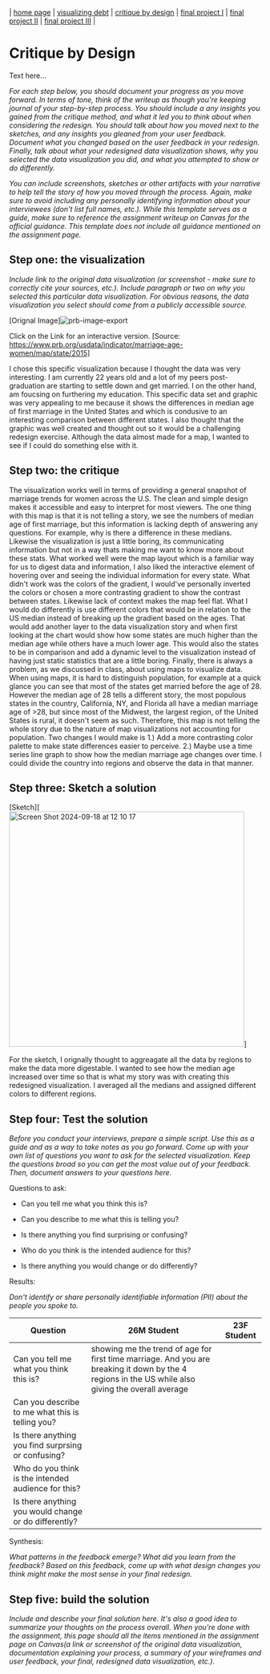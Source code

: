 | [home page](https://cmustudent.github.io/tswd-portfolio-templates/) | [visualizing debt](visualizing-government-debt) | [critique by design](critique-by-design) | [final project I](final-project-part-one) | [final project II](final-project-part-two) | [final project III](final-project-part-three) |

# Critique by Design
Text here...

_For each step below, you should document your progress as you move forward.  In terms of tone, think of the writeup as though you're keeping journal of your step-by-step process.   You should include a any insights you gained from the critique method, and what it led you to think about when considering the redesign.  You should talk about how you moved next to the sketches, and any insights you gleaned from your user feedback.  Document what you changed based on the user feedback in your redesign.  Finally, talk about what your redesigned data visualization shows, why you selected the data visualization you did, and what you attempted to show or do differently._

_You can include screenshots, sketches or other artifacts with your narrative to help tell the story of how you moved through the process.  Again, make sure to avoid including any personally identifying information about your interviewees (don't list full names, etc.).  While this template serves as a guide, make sure to reference the assignment writeup on Canvas for the official guidance.  This template does not include all guidance mentioned on the assignment page._

## Step one: the visualization

_Include link to the original data visualization (or screenshot - make sure to correctly cite your sources, etc.).  Include paragraph or two on why you selected this particular data visualization.  For obvious reasons, the data visualization you select should come from a publicly accessible source._

[Orignal Image]![prb-image-export](https://github.com/user-attachments/assets/50b8dfeb-ccf1-4f3a-a020-c8c7f357f1a2)

Click on the Link for an interactive version.
[Source: https://www.prb.org/usdata/indicator/marriage-age-women/map/state/2015]

I chose this specific visualization because I thought the data was very interesting. I am currently 22 years old and a lot of my peers post-graduation are starting to settle down and get married. I on the other hand, am foucsing on furthering my education. This specific data set and graphic was very appealing to me because it shows the differences in median age of first marriage in the United States and which is condusive to an interesting comparison between different states. I also thought that the graphic was well created and thought out so it would be a challenging redesign exercise. Although the data almost made for a map, I wanted to see if I could do something else with it. 

## Step two: the critique

The visualization works well in terms of providing a general snapshot of marriage trends for women across the U.S. The clean and simple design makes it accessible and easy to interpret for most viewers. The one thing with this map is that it is not telling a story, we see the numbers of median age of first marriage, but this information is lacking depth of answering any questions. For example, why is there a difference in these medians. Likewise the visualization is just a little boring, its communicating information but not in a way thats making me want to know more about these stats.  What worked well were the map layout which is a familiar way for us to digest data and information, I also liked the interactive element of hovering over and seeing the individual information for every state. What didn't work was the colors of the gradient, I would've personally inverted the colors or chosen a more contrasting gradient to show the contrast between states. Likewise lack of context makes the map feel flat. What I would do differently is use different colors that would be in relation to the US median instead of breaking up the gradient based on the ages. That would add another layer to the data visualization story and when first looking at the chart would show how some states are much higher than the median age while others have a much lower age. This would also the states to be in comparison and add a dynamic level to the visualization instead of having just static statistics that are a little boring. Finally, there is always a problem, as we discussed in class, about using maps to visualize data. When using maps, it is hard to distinguish population, for example at a quick glance you can see that most of the states get married before the age of 28. However the median age of 28 tells a different story, the most populous states in the country, California, NY, and Florida all have a median marriage age of >28, but since most of the Midwest, the largest region, of the United States is rural, it doesn't seem as such. Therefore, this map is not telling the whole story due to the nature of map visualizations not accounting for population. Two changes I would make is 1.) Add a more contrasting color palette to make state differences easier to perceive. 2.) Maybe use a time series line graph to show how the median marriage age changes over time. I could divide the country into regions and observe the data in that manner. 

## Step three: Sketch a solution

[Sketch][<img width="469" alt="Screen Shot 2024-09-18 at 12 10 17" src="https://github.com/user-attachments/assets/625811d8-abfa-4583-84cd-faa9a35f85ae">]

For the sketch, I orignally thought to aggreagate all the data by regions to make the data more digestable. I wanted to see how the median age increased over time so that is what my story was with creating this redesigned visualization. I averaged all the medians and assigned different colors to different regions. 

## Step four: Test the solution

_Before you conduct your interviews, prepare a simple script.  Use this as a guide and as a way to take notes as you go forward. Come up with your own list of questions you want to ask for the selected visualization. Keep the questions broad so you can get the most value out of your feedback. Then, document answers to your questions here._

Questions to ask: 

- Can you tell me what you think this is?

- Can you describe to me what this is telling you?

- Is there anything you find surprising or confusing?

- Who do you think is the intended audience for this?

- Is there anything you would change or do differently?

Results: 

_Don't identify or share personally identifiable information (PII) about the people you spoke to._


| Question                                            | 26M Student           | 23F Student |
|-----------------------------------------------------|-------------|-------------|
|Can you tell me what you think this is?              |showing me the trend of age for first time marriage. And you are breaking it down by the 4 regions in the US while also giving the overall average             |
|Can you describe to me what this is telling you?     |             |             |
|Is there anything you find surprsing or confusing?   |
|Who do you think is the intended audience for this?  |
|Is there anything you would change or do differently?|             |

Synthesis: 

_What patterns in the feedback emerge?  What did you learn from the feedback?  Based on this feedback, come up with what design changes you think might make the most sense in your final redesign._

## Step five: build the solution

_Include and describe your final solution here. It's also a good idea to summarize your thoughts on the process overall. When you're done with the assignment, this page should all the items mentioned in the assignment page on Canvas(a link or screenshot of the original data visualization, documentation explaining your process, a summary of your wireframes and user feedback, your final, redesigned data visualization, etc.)._

